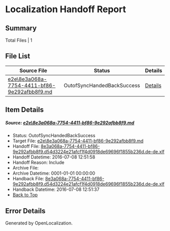 # <a name='report-top'></a> Localization Handoff Report

## Summary
 Total Files | 1

## File List
 Source File | Status | Details 
 ----------- | ------ | ------- 
 [e2e\8e3a068a-7754-4411-bf86-9e292afbb8f9.md](https://github.com/OpenLocalizationTestOrg/oltest/blob/2b88a3423bab59e13e9a7b6e865e04fe252666d7/e2e/8e3a068a-7754-4411-bf86-9e292afbb8f9.md) | OutofSyncHandedBackSuccess | [Details](#e8acf9b1c5b6824ebf15d16b6b767bd17a6a036b1)

## Item Details
##### <a name='e8acf9b1c5b6824ebf15d16b6b767bd17a6a036b1'></a> Source: [e2e\8e3a068a-7754-4411-bf86-9e292afbb8f9.md](https://github.com/OpenLocalizationTestOrg/oltest/blob/2b88a3423bab59e13e9a7b6e865e04fe252666d7/e2e/8e3a068a-7754-4411-bf86-9e292afbb8f9.md)
* Status: OutofSyncHandedBackSuccess
* Target File: [e2e\8e3a068a-7754-4411-bf86-9e292afbb8f9.md](https://github.com/OpenLocalizationTestOrg/oltest-dede-fly/blob/fe20fa84fde2ce2de7a3df207991c0d339c341d9/e2e/8e3a068a-7754-4411-bf86-9e292afbb8f9.md)
* Handoff File: [8e3a068a-7754-4411-bf86-9e292afbb8f9.d54d3224e21afcf1f4d0918de69696f1855b236d.de-de.xlf](https://github.com/OpenLocalizationTestOrg/olhandoff-e2e/blob/22c2c76801303fdcca9d1cd103958ca1e70898aa/ol-handoff/OpenLocalizationTestOrg/oltest-dede-fly/ci/ht/8e3a068a-7754-4411-bf86-9e292afbb8f9.d54d3224e21afcf1f4d0918de69696f1855b236d.de-de.xlf)
* Handoff Datetime: 2016-07-08 12:51:58
* Handoff Reason: Include
* Archive File: 
* Archive Datetime: 0001-01-01 00:00:00
* Handback File: [8e3a068a-7754-4411-bf86-9e292afbb8f9.d54d3224e21afcf1f4d0918de69696f1855b236d.de-de.xlf](https://github.com/OpenLocalizationTestOrg/olhandback-e2e/blob/6c66701d7ef9d00cc58ed4f5824ff7b275f94903/ol-handback/OpenLocalizationTestOrg/oltest-dede-fly/ci/ht/8e3a068a-7754-4411-bf86-9e292afbb8f9.d54d3224e21afcf1f4d0918de69696f1855b236d.de-de.xlf)
* Handback Datetime: 2016-07-08 12:51:37
* [Back to Top](#report-top)


## Error Details

Generated by OpenLocalization.
